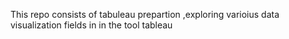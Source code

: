 This repo consists of tabuleau prepartion ,exploring varioius data visualization fields in in the tool tableau

